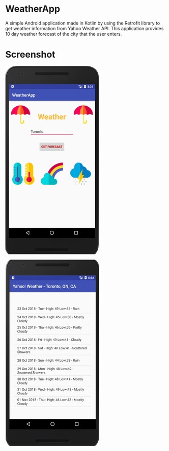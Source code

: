 # WeatherApp
A simple Android application made in Kotlin by using the Retrofit library to get weather information from Yahoo Weather API. This application provides 10 day weather forecast of the city that the user enters.

# Screenshot

![](images/01.png)


![](images/02.png)
